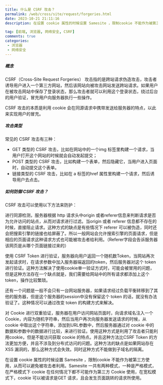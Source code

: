 ```yaml
---
title: 什么是 CSRF 攻击？
permalink: /web/cross/site/request/forgeries.html
date: 2023-10-21 21:11:16
description: 在设置 cookie 属性的时候设置 Samesite ，限制cookie 不能作为被第三方使用，从而可以避免被攻击者利用。Samesite 一共有两种模式，一种是严格模式，在严格模式下 cookie 在任何情况下都不可能作为第三方 Cookie 使用，在宽松模式下，cookie 可以被请求是GET 请求，且会发生页面跳转的请求所使用。

tag: [前端, 浏览器, 网络安全, CSRF]
comments: true
categories: 
 - 浏览器
 - 网络安全
---
```


##### 概念
CSRF（Cross-Site Request Forgeries） 攻击指的是跨站请求伪造攻击，攻击者诱导用户进入一个第三方网站，然后该网站向被攻击网站发送跨站请求。如果用户在被攻击网站中保存了登录状态，那么攻击者就可以利用这个登录状态，绕过后台的用户验证，冒充用户向服务器执行一些操作。

CSRF 攻击的本质是利用 cookie 会在同源请求中携带发送给服务器的特点，以此来实现用户的冒充。
##### 攻击类型
常见的 CSRF 攻击有三种：
- GET 类型的 CSRF 攻击，比如在网站中的一个img 标签里构建一个请求，当用户打开这个网站的时候就会自动发起提交；
- POST 类型的 CSRF 攻击，比如构建一个表单，然后隐藏它，当用户进入页面时，自动提交这个表单。
- 链接类型的 CSRF 攻击，比如在 a 标签的href 属性里构建一个请求，然后诱导用户去点击。

##### 如何防御 CSRF 攻击？
CSRF 攻击可以使用以下方法来防护：

进行同源检测，服务器根据 http 请求头中origin 或者referer信息来判断请求是否为允许访问的站点，从而对请求进行过滤。当origin 或者 referer 信息都不存在的时候，直接阻止请求。这种方式的缺点是有些情况下 referer 可以被伪造，同时还会把搜索引擎的链接也给屏蔽了。所以一般网站会允许搜索引擎的页面请求，但是相应的页面请求这种请求方式也可能被攻击者给利用。（Referer字段会告诉服务器该网页是从哪个页面链接过来的）

使用 CSRF Token 进行验证，服务器向用户返回一个随机数Token，当网站再次发起请求时，在请求参数中加入服务器端返回的token，然后服务器对这个 token 进行验证。这种方法解决了使用cookie单一验证方式时，可能会被冒用的问题，但是这种方法存在一个缺点就是，我们需要给网站中的所有请求都添加上这个token，操作比较繁琐。

还有一个问题是一般不会只有一台网站服务器，如果请求经过负载平衡转移到了其他的服务器，但是这个服务器的session中没有保留这个 token 的话，就没有办法验证了。这种情况可以通过改变 token 的构建方式来解决。

对 Cookie 进行双重验证，服务器在用户访问网站页面时，向请求域名注入一个 Cookie，内容为随机字符串，然后当用户再次向服务器发送请求的时候，从 cookie 中取出这个字符串，添加到URL参数中，然后服务器通过对 cookie 中的数据和参数中的数据进行比较，来进行验证。使用这种方式是利用了攻击者只能利用cookie，但是不能访问获取 cookie 的特点。并且这种方法比CSRF Token 的方法更加方便，并且不涉及到分布式访问的问题。这种方法的缺点是如果网站存在 XSS 漏洞的，那么这种方式会失效。同时这种方式不能做到子域名的隔离。

在设置 cookie 属性的时候设置 Samesite ，限制cookie 不能作为被第三方使用，从而可以避免被攻击者利用。Samesite 一共有两种模式，一种是严格模式，在严格模式下 cookie 在任何情况下都不可能作为第三方 Cookie 使用，在宽松模式下，cookie 可以被请求是GET 请求，且会发生页面跳转的请求所使用。